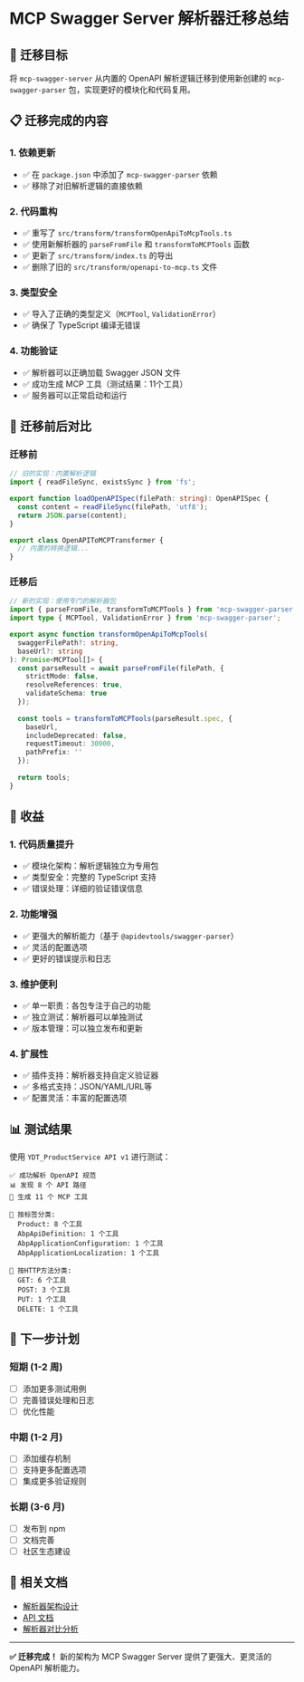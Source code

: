# MCP Swagger Server 解析器迁移总结

## 🎯 迁移目标

将 `mcp-swagger-server` 从内置的 OpenAPI 解析逻辑迁移到使用新创建的 `mcp-swagger-parser` 包，实现更好的模块化和代码复用。

## 📋 迁移完成的内容

### 1. 依赖更新
- ✅ 在 `package.json` 中添加了 `mcp-swagger-parser` 依赖
- ✅ 移除了对旧解析逻辑的直接依赖

### 2. 代码重构
- ✅ 重写了 `src/transform/transformOpenApiToMcpTools.ts`
- ✅ 使用新解析器的 `parseFromFile` 和 `transformToMCPTools` 函数
- ✅ 更新了 `src/transform/index.ts` 的导出
- ✅ 删除了旧的 `src/transform/openapi-to-mcp.ts` 文件

### 3. 类型安全
- ✅ 导入了正确的类型定义（`MCPTool`, `ValidationError`）
- ✅ 确保了 TypeScript 编译无错误

### 4. 功能验证
- ✅ 解析器可以正确加载 Swagger JSON 文件
- ✅ 成功生成 MCP 工具（测试结果：11个工具）
- ✅ 服务器可以正常启动和运行

## 🔄 迁移前后对比

### 迁移前
```typescript
// 旧的实现：内置解析逻辑
import { readFileSync, existsSync } from 'fs';

export function loadOpenAPISpec(filePath: string): OpenAPISpec {
  const content = readFileSync(filePath, 'utf8');
  return JSON.parse(content);
}

export class OpenAPIToMCPTransformer {
  // 内置的转换逻辑...
}
```

### 迁移后
```typescript
// 新的实现：使用专门的解析器包
import { parseFromFile, transformToMCPTools } from 'mcp-swagger-parser';
import type { MCPTool, ValidationError } from 'mcp-swagger-parser';

export async function transformOpenApiToMcpTools(
  swaggerFilePath?: string,
  baseUrl?: string
): Promise<MCPTool[]> {
  const parseResult = await parseFromFile(filePath, {
    strictMode: false,
    resolveReferences: true,
    validateSchema: true
  });
  
  const tools = transformToMCPTools(parseResult.spec, {
    baseUrl,
    includeDeprecated: false,
    requestTimeout: 30000,
    pathPrefix: ''
  });
  
  return tools;
}
```

## 🎉 收益

### 1. **代码质量提升**
- ✅ 模块化架构：解析逻辑独立为专用包
- ✅ 类型安全：完整的 TypeScript 支持
- ✅ 错误处理：详细的验证错误信息

### 2. **功能增强**
- ✅ 更强大的解析能力（基于 `@apidevtools/swagger-parser`）
- ✅ 灵活的配置选项
- ✅ 更好的错误提示和日志

### 3. **维护便利**
- ✅ 单一职责：各包专注于自己的功能
- ✅ 独立测试：解析器可以单独测试
- ✅ 版本管理：可以独立发布和更新

### 4. **扩展性**
- ✅ 插件支持：解析器支持自定义验证器
- ✅ 多格式支持：JSON/YAML/URL等
- ✅ 配置灵活：丰富的配置选项

## 📊 测试结果

使用 `YDT_ProductService API v1` 进行测试：

```
✅ 成功解析 OpenAPI 规范
📊 发现 8 个 API 路径
🎉 生成 11 个 MCP 工具

📂 按标签分类:
  Product: 8 个工具
  AbpApiDefinition: 1 个工具
  AbpApplicationConfiguration: 1 个工具
  AbpApplicationLocalization: 1 个工具

🔧 按HTTP方法分类:
  GET: 6 个工具
  POST: 3 个工具
  PUT: 1 个工具
  DELETE: 1 个工具
```

## 🚀 下一步计划

### 短期 (1-2 周)
- [ ] 添加更多测试用例
- [ ] 完善错误处理和日志
- [ ] 优化性能

### 中期 (1-2 月)
- [ ] 添加缓存机制
- [ ] 支持更多配置选项
- [ ] 集成更多验证规则

### 长期 (3-6 月)
- [ ] 发布到 npm
- [ ] 文档完善
- [ ] 社区生态建设

## 📖 相关文档

- [解析器架构设计](../packages/mcp-swagger-parser/docs/ARCHITECTURE_DECISIONS.md)
- [API 文档](../packages/mcp-swagger-parser/docs/API_DOCUMENTATION.md)
- [解析器对比分析](../packages/mcp-swagger-parser/docs/PARSER_COMPARISON.md)

---

**✅ 迁移完成！** 新的架构为 MCP Swagger Server 提供了更强大、更灵活的 OpenAPI 解析能力。

